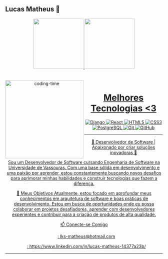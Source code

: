 ## Lucas Matheus 👋
<div>
  
<div align="center">
  <a href="https://github.com/lucasmatheuz">
  <img height="160em" src="https://github-readme-stats.vercel.app/api?username=lucasmatheuz&theme=dark&hide_border=true"/>
  <img height="160em" src="https://github-readme-stats.vercel.app/api/top-langs/?username=lucasmatheuz&layout=compact&langs_count=7&theme=dark&hide_border=true"/>
  </div>
 

</div>

<br>
<div  align="center"> 
  <div style="display: inline_block"><br>
    <img align="left" height="250" alt="coding-time" src="code.gif">
    <h1 align="center"> Melhores Tecnologias <3</h1>

![Django](https://img.shields.io/badge/-Python-black?style=flat-square&logo=django)
![React](https://img.shields.io/badge/-Python-black?style=flat-square&logo=React)
![HTML5](https://img.shields.io/badge/-HTML5-E34F26?style=flat-square&logo=html5&logoColor=white)
![CSS3](https://img.shields.io/badge/-CSS3-1572B6?style=flat-square&logo=css3)
![PostgreSQL](https://img.shields.io/badge/-PostgreSQL-black?style=flat-square&logo=postgresql)
![Git](https://img.shields.io/badge/-Git-black?style=flat-square&logo=git)
![GitHub](https://img.shields.io/badge/-GitHub-181717?style=flat-square&logo=github)


<hr>

🔹 Desenvolvedor de Software | Apaixonado por criar soluções inovadoras 🔹

Sou um Desenvolvedor de Software cursando Engenharia de Software na Universidade de Vassouras. Com uma base sólida em desenvolvimento e uma paixão por aprender, estou constantemente buscando novos desafios para aprimorar minhas habilidades e construir tecnologias que fazem a diferença.

🎯 Meus Objetivos
Atualmente, estou focado em aprofundar meus conhecimentos em arquitetura de software e boas práticas de desenvolvimento. Estou em busca de oportunidades onde eu possa colaborar em projetos desafiadores, aprender com desenvolvedores experientes e contribuir para a criação de produtos de alta qualidade.

📫 Conecte-se Comigo
<div>
<img src="https://github.com/lucasmatheuz/lucasmatheuz/assets/38428386/20232ad1-38ed-4f51-8a42-c490b7975595" width="15px"/>: lks-matheus@hotmail.com

<img src="https://github.com/lucasmatheuz/lucasmatheuz/assets/38428386/391eb101-d278-4812-a5c2-9a0634b555b6" width="15px"/>: https://www.linkedin.com/in/lucas-matheus-14377a23b/
</div>
<hr>
   </div>
